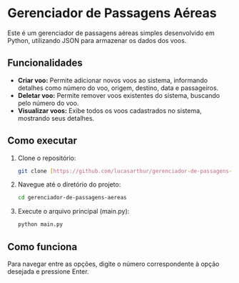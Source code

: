 # Gerenciador de Passagens Aéreas

Este é um gerenciador de passagens aéreas simples desenvolvido em Python, utilizando JSON para armazenar os dados dos voos.

## Funcionalidades

* **Criar voo:** Permite adicionar novos voos ao sistema, informando detalhes como número do voo, origem, destino, data e passageiros.
* **Deletar voo:** Permite remover voos existentes do sistema, buscando pelo número do voo.
* **Visualizar voos:** Exibe todos os voos cadastrados no sistema, mostrando seus detalhes.

## Como executar

1.  Clone o repositório:

    ```bash
    git clone [https://github.com/lucasarthur/gerenciador-de-passagens-aereas.git](https://github.com/lucasarthur/gerenciador-de-passagens-aereas.git)
    ```

2.  Navegue até o diretório do projeto:

    ```bash
    cd gerenciador-de-passagens-aereas
    ```

3.  Execute o arquivo principal (main.py):

    ```bash
    python main.py
    ```

## Como funciona

Para navegar entre as opções, digite o número correspondente à opção desejada e pressione Enter.
